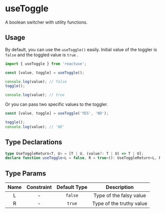 # useToggle

A boolean switcher with utility functions.

## Usage

By default, you can use the `useToggle()` easily. Initial value of the toggler is `false` and the toggled value is `true` .

```ts
import { useToggle } from 'reactuse';

const [value, toggle] = useToggle();

console.log(value); // false
toggle();

console.log(value); // true
```

Or you can pass two specific values to the toggler.

```ts
const [value, toggle] = useToggle('YES', 'NO');

toggle();
console.log(value); // 'NO'
```

## Type Declarations

```ts
type UseToggleReturn<T, U> = [T | U, (value?: T | U) => T | U];
declare function useToggle<L = false, R = true>(): UseToggleReturn<L, R>;
```

## Type Params

| Name | Constraint | Default Type |       Description        |
| :--: | :--------: | :----------: | :----------------------: |
|  L   |     -      |   `false`    | Type of the falsy value  |
|  R   |     -      |    `true`    | Type of the truthy value |
